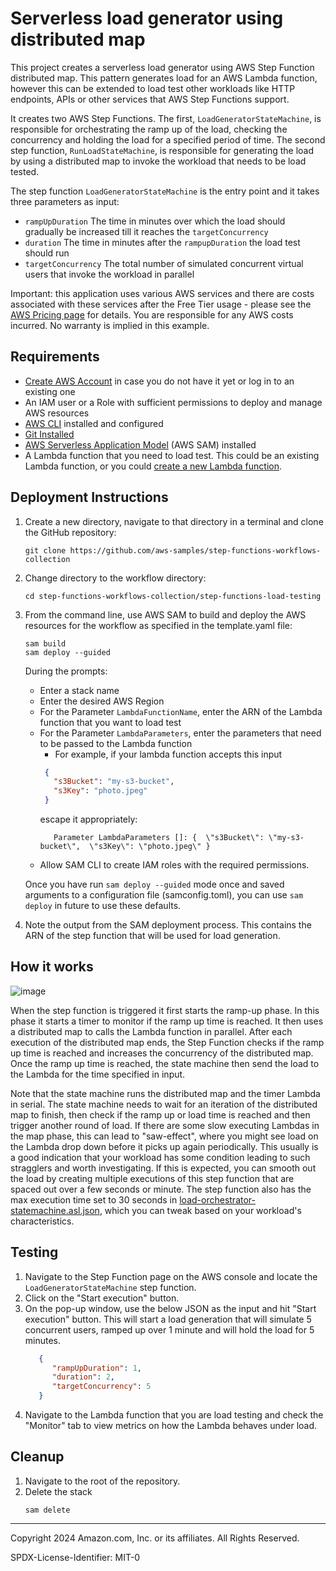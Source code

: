 # Serverless load generator using distributed map 

This project creates a serverless load generator using AWS Step Function distributed map. This pattern generates load for an AWS Lambda function, however this can be extended to load test other workloads like HTTP endpoints, APIs or other services that AWS Step Functions support.

It creates two AWS Step Functions. The first, `LoadGeneratorStateMachine`, is responsible for orchestrating the ramp up of the load, checking the concurrency and holding the load for a specified period of time. The second step function, `RunLoadStateMachine`, is responsible for generating the load by using a distributed map to invoke the workload that needs to be load tested.

The step function `LoadGeneratorStateMachine` is the entry point and it takes three parameters as input:

 - `rampUpDuration` The time in minutes over which the load should gradually be increased till it reaches the `targetConcurrency`
 - `duration` The time in minutes after the `rampupDuration` the load test should run
 - `targetConcurrency` The total number of simulated concurrent virtual users that invoke the workload in parallel

Important: this application uses various AWS services and there are costs associated with these services after the Free Tier usage - please see the [AWS Pricing page](https://aws.amazon.com/pricing/) for details. You are responsible for any AWS costs incurred. No warranty is implied in this example.

## Requirements

* [Create AWS Account](https://portal.aws.amazon.com/gp/aws/developer/registration/index.html) in case you do not have it yet or log in to an existing one
* An IAM user or a Role with sufficient permissions to deploy and manage AWS resources
* [AWS CLI](https://docs.aws.amazon.com/cli/latest/userguide/install-cliv2.html) installed and configured
* [Git Installed](https://git-scm.com/book/en/v2/Getting-Started-Installing-Git)
* [AWS Serverless Application Model](https://docs.aws.amazon.com/serverless-application-model/latest/developerguide/serverless-sam-cli-install.html) (AWS SAM) installed
* A Lambda function that you need to load test. This could be an existing Lambda function, or you could [create a new Lambda function](https://docs.aws.amazon.com/lambda/latest/dg/getting-started.html#getting-started-create-function).

## Deployment Instructions

1. Create a new directory, navigate to that directory in a terminal and clone the GitHub repository:
   ```
   git clone https://github.com/aws-samples/step-functions-workflows-collection
   ```
   
2. Change directory to the workflow directory:
   ```
   cd step-functions-workflows-collection/step-functions-load-testing
   ```
   
3. From the command line, use AWS SAM to build and deploy the AWS resources for the workflow as specified in the template.yaml file:
   ```
   sam build
   sam deploy --guided
   ```
   During the prompts:

      - Enter a stack name
      - Enter the desired AWS Region
      - For the Parameter `LambdaFunctionName`, enter the ARN of the Lambda function that you want to load test
      - For the Parameter `LambdaParameters`, enter the parameters that need to be passed to the Lambda function
        - For example, if your lambda function accepts this input
        ```json
         {
           "s3Bucket": "my-s3-bucket",
           "s3Key": "photo.jpeg"
         }
         ```
        escape it appropriately:
        ```shell
           Parameter LambdaParameters []: {  \"s3Bucket\": \"my-s3-bucket\",  \"s3Key\": \"photo.jpeg\" }
        ```
      - Allow SAM CLI to create IAM roles with the required permissions.

      Once you have run `sam deploy --guided` mode once and saved arguments to a configuration file (samconfig.toml), you can use `sam deploy` in future to use these defaults.

4. Note the output from the SAM deployment process. This contains the ARN of the step function that will be used for load generation.

## How it works

![image](./resources/stepfunctions_graph.png)

When the step function is triggered it first starts the ramp-up phase. In this phase it starts a timer to monitor if the ramp up time is reached. It then uses a distributed map to calls the Lambda function in parallel. After each execution of the distributed map ends, the Step Function checks if the ramp up time is reached and increases the concurrency of the distributed map. Once the ramp up time is reached, the state machine then send the load to the Lambda for the time specified in input.

Note that the state machine runs the distributed map and the timer Lambda in serial. The state machine needs to wait for an iteration of the distributed map to finish, then check if the ramp up or load time is reached and then trigger another round of load. If there are some slow executing Lambdas in the map phase, this can lead to "saw-effect", where you might see load on the Lambda drop down before it picks up again periodically. This usually is a good indication that your workload has some condition leading to such stragglers and worth investigating. If this is expected, you can smooth out the load by creating multiple executions of this step function that are spaced out over a few seconds or minute. The step function also has the max execution time set to 30 seconds in [load-orchestrator-statemachine.asl.json](statemachine/load-orchestrator-statemachine.asl.json), which you can tweak based on your workload's characteristics.

## Testing
1. Navigate to the Step Function page on the AWS console and locate the `LoadGeneratorStateMachine` step function.
2. Click on the "Start execution" button.
3. On the pop-up window, use the below JSON as the input and hit "Start execution" button. This will start a load generation that will simulate 5 concurrent users, ramped up over 1 minute and will hold the load for 5 minutes.
    ```json
       {
          "rampUpDuration": 1,
          "duration": 2,
          "targetConcurrency": 5
       }
    ```
4. Navigate to the Lambda function that you are load testing and check the "Monitor" tab to view metrics on how the Lambda behaves under load.

## Cleanup
 
1. Navigate to the root of the repository.
1. Delete the stack
    ```
    sam delete
    ```

----
Copyright 2024 Amazon.com, Inc. or its affiliates. All Rights Reserved.

SPDX-License-Identifier: MIT-0
